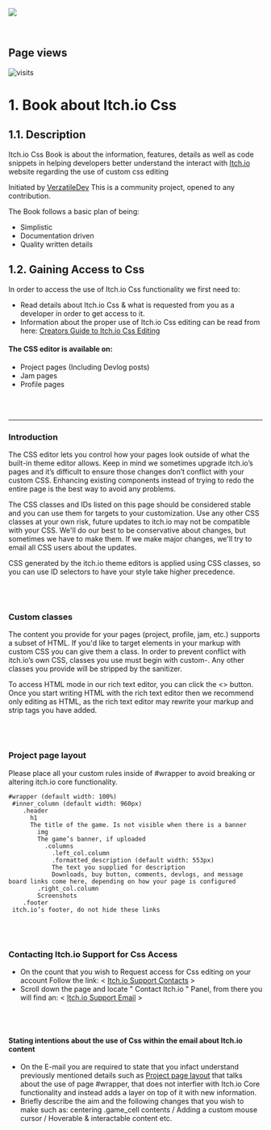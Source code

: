 <p align="left">
<img src="https://www.pixelpajamastudios.com/wp-content/uploads/2020/08/badge-export499.png" />
<!--- https://visit-counter.vercel.app/ temporary basic Page view -->
</p>
<br/>

## Page views 

![visits](https://visit-counter.vercel.app/counter.png?page=https%3A%2F%2Fgithub.com%2FVerzatileDev%2FItchio_Css_Book&s=30&c=872489&bg=00000000&no=3&ff=digi)


# 1. Book about Itch.io Css
## 1.1. Description

Itch.io Css Book is about the information, features, details as well as code snippets in helping developers better understand the interact with [Itch.io](https://itch.io/) website regarding the use of custom css editing

Initiated by [VerzatileDev](https://github.com/VerzatileDev) This is a community project, opened to any contribution.

The Book follows a basic plan of being:
- Simplistic
- Documentation driven
- Quality written details

## 1.2. Gaining Access to Css

In order to access the use of Itch.io Css functionality we first need to:
* Read details about Itch.io Css & what is requested from you as a developer in order to get access to it.
* Information about the proper use of Itch.io Css editing can be read from here: [Creators Guide to Itch.io Css Editing](https://itch.io/docs/creators/css-guide)

#### The CSS editor is available on:

* Project pages (Including Devlog posts)
* Jam pages
* Profile pages

<br>
</br>
<hr>

### Introduction

The CSS editor lets you control how your pages look outside of what the built-in theme editor allows. Keep in mind we sometimes upgrade itch.io’s pages and it’s difficult to ensure those changes don’t conflict with your custom CSS. Enhancing existing components instead of trying to redo the entire page is the best way to avoid any problems.

The CSS classes and IDs listed on this page should be considered stable and you can use them for targets to your customization. Use any other CSS classes at your own risk, future updates to itch.io may not be compatible with your CSS. We'll do our best to be conservative about changes, but sometimes we have to make them. If we make major changes, we'll try to email all CSS users about the updates.

CSS generated by the itch.io theme editors is applied using CSS classes, so you can use ID selectors to have your style take higher precedence.

<br>
</br>

### Custom classes
The content you provide for your pages (project, profile, jam, etc.) supports a subset of HTML. If you'd like to target elements in your markup with custom CSS you can give them a class. In order to prevent conflict with itch.io’s own CSS, classes you use must begin with custom-. Any other classes you provide will be stripped by the sanitizer.

To access HTML mode in our rich text editor, you can click the <> button. Once you start writing HTML with the rich text editor then we recommend only editing as HTML, as the rich text editor may rewrite your markup and strip tags you have added.

<br>
</br>

### Project page layout
Please place all your custom rules inside of #wrapper to avoid breaking or altering itch.io core functionality.


    #wrapper (default width: 100%)
     #inner_column (default width: 960px)
        .header
          h1
          The title of the game. Is not visible when there is a banner
            img
            The game’s banner, if uploaded
              .columns
                .left_col.column
                .formatted_description (default width: 553px)
                The text you supplied for description
                Downloads, buy button, comments, devlogs, and message board links come here, depending on how your page is configured
            .right_col.column
            Screenshots
        .footer
     itch.io’s footer, do not hide these links
     
<br>
</br>

### Contacting Itch.io Support for Css Access

* On the count that you wish to Request access for Css editing on your account Follow the link: < [Itch.io Support Contacts](https://itch.io/support) >
* Scroll down the page and locate " Contact Itch.io " Panel, from there you will find an: < [Itch.io Support Email]( mailto:support@itch.io) >

<br>
</br>

#### Stating intentions about the use of Css within the email about Itch.io content 

* On the E-mail you are required to state that you infact understand previously mentioned details such as [Project page layout](#project-page-layout) that talks about the use of page #wrapper, that does not interfier with Itch.io Core functionality and instead adds a layer on top of it with new information.
* Briefly describe the aim and the following changes that you wish to make such as: centering .game_cell contents / Adding a custom mouse cursor / Hoverable & interactable content etc.




